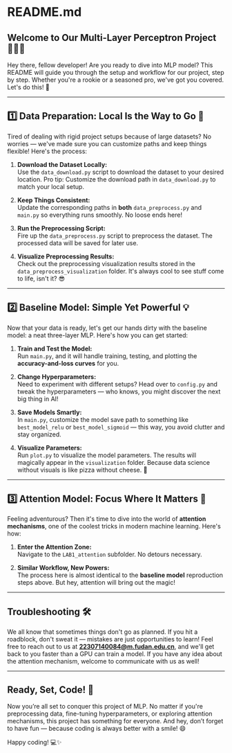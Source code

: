 # README.md

## Welcome to Our Multi-Layer Perceptron Project 👩‍💻🧠

Hey there, fellow developer! Are you ready to dive into MLP model? This README will guide you through the setup and workflow for our project, step by step. Whether you're a rookie or a seasoned pro, we've got you covered. Let's do this! 🚀

---

## 1️⃣ Data Preparation: Local Is the Way to Go 📂

Tired of dealing with rigid project setups because of large datasets? No worries — we've made sure you can customize paths and keep things flexible! Here's the process:

1. **Download the Dataset Locally:**  
   Use the `data_download.py` script to download the dataset to your desired location. Pro tip: Customize the download path in `data_download.py` to match your local setup.  
   
2. **Keep Things Consistent:**  
   Update the corresponding paths in **both** `data_preprocess.py` and `main.py` so everything runs smoothly. No loose ends here!  

3. **Run the Preprocessing Script:**  
   Fire up the `data_preprocess.py` script to preprocess the dataset. The processed data will be saved for later use.

4. **Visualize Preprocessing Results:**  
   Check out the preprocessing visualization results stored in the `data_preprocess_visualization` folder. It's always cool to see stuff come to life, isn't it? 😎

---

## 2️⃣ Baseline Model: Simple Yet Powerful 💡

Now that your data is ready, let's get our hands dirty with the baseline model: a neat three-layer MLP. Here's how you can get started:  

1. **Train and Test the Model:**  
   Run `main.py`, and it will handle training, testing, and plotting the **accuracy-and-loss curves** for you.  

2. **Change Hyperparameters:**  
   Need to experiment with different setups? Head over to `config.py` and tweak the hyperparameters — who knows, you might discover the next big thing in AI!  

3. **Save Models Smartly:**  
   In `main.py`, customize the model save path to something like `best_model_relu` or `best_model_sigmoid` — this way, you avoid clutter and stay organized.  

4. **Visualize Parameters:**  
   Run `plot.py` to visualize the model parameters. The results will magically appear in the `visualization` folder. Because data science without visuals is like pizza without cheese. 🍕

---

## 3️⃣ Attention Model: Focus Where It Matters 👀  

Feeling adventurous? Then it's time to dive into the world of **attention mechanisms**, one of the coolest tricks in modern machine learning. Here's how:  

1. **Enter the Attention Zone:**  
   Navigate to the `LAB1_attention` subfolder. No detours necessary.  

2. **Similar Workflow, New Powers:**  
   The process here is almost identical to the **baseline model** reproduction steps above. But hey, attention will bring out the magic!

---

## Troubleshooting 🛠️  

We all know that sometimes things don't go as planned. If you hit a roadblock, don't sweat it — mistakes are just opportunities to learn! Feel free to reach out to us at **22307140084@m.fudan.edu.cn**, and we'll get back to you faster than a GPU can train a model.  If you have any idea about the attention mechanism, welcome to communicate with us as well!

---

## Ready, Set, Code! 🎉  

Now you’re all set to conquer this project of MLP. No matter if you're preprocessing data, fine-tuning hyperparameters, or exploring attention mechanisms, this project has something for everyone. And hey, don’t forget to have fun — because coding is always better with a smile! 😄

Happy coding! 💻✨
